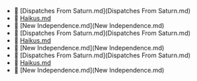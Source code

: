 * 📄 [Dispatches From Saturn.md](Dispatches From Saturn.md)
* 📄 [Haikus.md](Haikus.md)
* 📄 [New Independence.md](New Independence.md)
* 📄 [Dispatches From Saturn.md](Dispatches From Saturn.md)
* 📄 [Haikus.md](Haikus.md)
* 📄 [New Independence.md](New Independence.md)
* 📄 [Dispatches From Saturn.md](Dispatches From Saturn.md)
* 📄 [Haikus.md](Haikus.md)
* 📄 [New Independence.md](New Independence.md)
